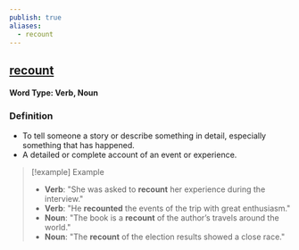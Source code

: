 ```yaml
---
publish: true
aliases:
  - recount
---
```


## [recount](https://dictionary.cambridge.org/dictionary/english/recount)
#### Word Type: Verb, Noun

### Definition
- To tell someone a story or describe something in detail, especially something that has happened.  
- A detailed or complete account of an event or experience.

> [!example] Example
> 
> - **Verb**: "She was asked to **recount** her experience during the interview."
> - **Verb**: "He **recounted** the events of the trip with great enthusiasm."
> - **Noun**: "The book is a **recount** of the author’s travels around the world."
> - **Noun**: "The **recount** of the election results showed a close race."